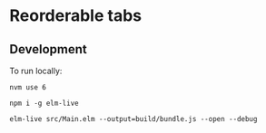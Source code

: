 # Reorderable tabs

## Development

To run locally:

`nvm use 6`

`npm i -g elm-live`

`elm-live src/Main.elm --output=build/bundle.js --open --debug`
